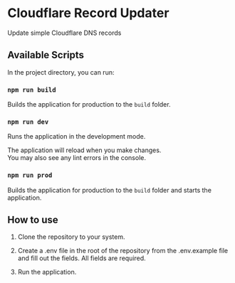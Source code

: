 # Cloudflare Record Updater

Update simple Cloudflare DNS records

## Available Scripts

In the project directory, you can run:

### `npm run build`

Builds the application for production to the `build` folder.

### `npm run dev`

Runs the application in the development mode.

The application will reload when you make changes.\
You may also see any lint errors in the console.

### `npm run prod`

Builds the application for production to the `build` folder and starts the application.

## How to use


1. Clone the repository to your system.

2. Create a .env file in the root of the repository from the .env.example file and fill out the fields. All fields are required.

3. Run the application.